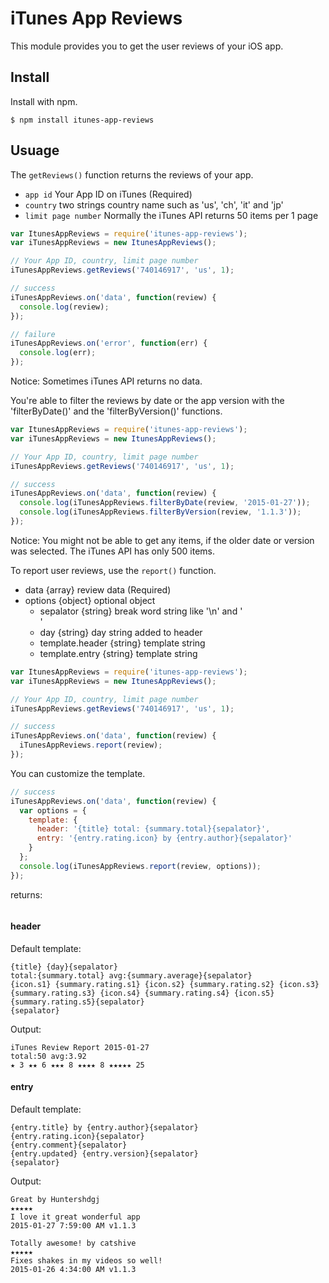 # iTunes App Reviews
This module provides you to get the user reviews of your iOS app.

## Install
Install with npm.

```
$ npm install itunes-app-reviews
```

## Usuage
The `getReviews()` function returns the reviews of your app.

- `app id` Your App ID on iTunes (Required)
- `country` two strings country name such as 'us', 'ch', 'it' and 'jp'
- `limit page number` Normally the iTunes API returns 50 items per 1 page

```JavaScript
var ItunesAppReviews = require('itunes-app-reviews');
var iTunesAppReviews = new ItunesAppReviews();

// Your App ID, country, limit page number
iTunesAppReviews.getReviews('740146917', 'us', 1);

// success
iTunesAppReviews.on('data', function(review) {
  console.log(review);
});

// failure
iTunesAppReviews.on('error', function(err) {
  console.log(err);
});
```

Notice: Sometimes iTunes API returns no data.


You're able to filter the reviews by date or the app version with the 'filterByDate()' and  the 'filterByVersion()' functions.

```JavaScript
var ItunesAppReviews = require('itunes-app-reviews');
var iTunesAppReviews = new ItunesAppReviews();

// Your App ID, country, limit page number
iTunesAppReviews.getReviews('740146917', 'us', 1);

// success
iTunesAppReviews.on('data', function(review) {
  console.log(iTunesAppReviews.filterByDate(review, '2015-01-27'));
  console.log(iTunesAppReviews.filterByVersion(review, '1.1.3'));
});
```

Notice: You might not be able to get any items, if the older date or version was selected. The iTunes API has only 500 items.


To report user reviews, use the `report()` function.

- data {array} review data (Required)
- options {object} optional object
  - sepalator {string} break word string like '\n' and '<br>'
  - day {string} day string added to header
  - template.header {string} template string
  - template.entry {string} template string

```JavaScript
var ItunesAppReviews = require('itunes-app-reviews');
var iTunesAppReviews = new ItunesAppReviews();

// Your App ID, country, limit page number
iTunesAppReviews.getReviews('740146917', 'us', 1);

// success
iTunesAppReviews.on('data', function(review) {
  iTunesAppReviews.report(review);
});
```

You can customize the template.

```JavaScript
// success
iTunesAppReviews.on('data', function(review) {
  var options = {
    template: {
      header: '{title} total: {summary.total}{sepalator}',
      entry: '{entry.rating.icon} by {entry.author}{sepalator}'
    }
  };
  console.log(iTunesAppReviews.report(review, options));
});
```

returns:
```

```

#### header
Default template:
```
{title} {day}{sepalator}
total:{summary.total} avg:{summary.average}{sepalator}
{icon.s1} {summary.rating.s1} {icon.s2} {summary.rating.s2} {icon.s3} {summary.rating.s3} {icon.s4} {summary.rating.s4} {icon.s5} {summary.rating.s5}{sepalator}
{sepalator}
```

Output:
```
iTunes Review Report 2015-01-27
total:50 avg:3.92
★ 3 ★★ 6 ★★★ 8 ★★★★ 8 ★★★★★ 25

```

#### entry
Default template:
```
{entry.title} by {entry.author}{sepalator}
{entry.rating.icon}{sepalator}
{entry.comment}{sepalator}
{entry.updated} {entry.version}{sepalator}
{sepalator}
```

Output:
```
Great by Huntershdgj
★★★★★
I love it great wonderful app
2015-01-27 7:59:00 AM v1.1.3

Totally awesome! by catshive
★★★★★
Fixes shakes in my videos so well!
2015-01-26 4:34:00 AM v1.1.3

```
